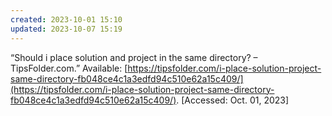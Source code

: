 ```yaml
---
created: 2023-10-01 15:10
updated: 2023-10-07 15:19
---
```


“Should i place solution and project in the same directory? – TipsFolder.com.” Available: [https://tipsfolder.com/i-place-solution-project-same-directory-fb048ce4c1a3edfd94c510e62a15c409/](https://tipsfolder.com/i-place-solution-project-same-directory-fb048ce4c1a3edfd94c510e62a15c409/). [Accessed: Oct. 01, 2023]